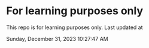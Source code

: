# For learning purposes only
This repo is for learning purposes only.
Last updated at

Sunday, December 31, 2023 10:27:47 AM

